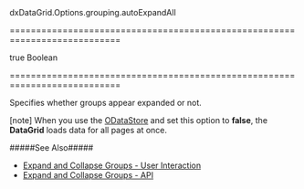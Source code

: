 <!--id-->dxDataGrid.Options.grouping.autoExpandAll<!--/id-->
===========================================================================
<!--default-->true<!--/default-->
<!--type-->Boolean<!--/type-->
===========================================================================

<!--shortDescription-->
Specifies whether groups appear expanded or not.
<!--/shortDescription-->

<!--fullDescription-->
[note] When you use the [ODataStore](/Documentation/ApiReference/Data_Layer/ODataStore/) and set this option to **false**, the **DataGrid** loads data for all pages at once.

#####See Also#####
- [Expand and Collapse Groups - User Interaction](/Documentation/Guide/Widgets/DataGrid/Grouping/#User_Interaction/Expand_and_Collapse_Groups)
- [Expand and Collapse Groups - API](/Documentation/Guide/Widgets/DataGrid/Grouping/#API/Expand_and_Collapse_Groups)
<!--/fullDescription-->
